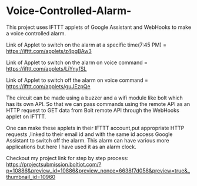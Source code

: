 # Voice-Controlled-Alarm-
This project uses IFTTT applets of Google Assistant and WebHooks to make a voice controlled alarm.

Link of Applet to switch on the alarm at a specific time(7:45 PM) = https://ifttt.com/applets/z4pgBAw3

Link of Applet to switch on the alarm on voice command = https://ifttt.com/applets/LiYnyfSL

Link of Applet to switch off the alarm on voice command = https://ifttt.com/applets/guJEzpQe

The circuit can be made using a buzzer and a wifi module like bolt which has its own API. So that we can pass commands using the remote API as an HTTP request to GET data from Bolt remote API through the WebHooks applet on IFTTT.

One can make these applets in their IFTTT account,put appropriate HTTP requests ,linked to their email id and with the same id access Google Assistant to switch off the alarm.
This alarm can have various more applications but here I have used it as an alarm clock.

Checkout my project link for step by step process: https://projectsubmission.boltiot.com/?p=10886&preview_id=10886&preview_nonce=6638f7d058&preview=true&_thumbnail_id=10960
